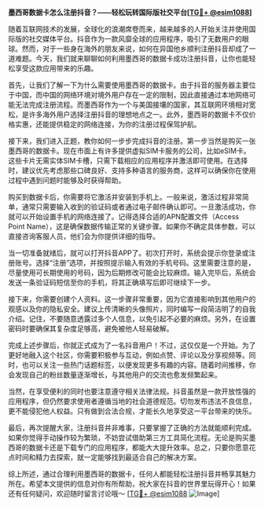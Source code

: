 **墨西哥数据卡怎么注册抖音？——轻松玩转国际版社交平台[[TG💪+ @esim1088](https://t.me/s/esim1088)]**

随着互联网技术的发展，全球化的浪潮席卷而来，越来越多的人开始关注并使用国际版的社交媒体平台。抖音作为一款风靡全球的应用程序，吸引了无数用户的眼球。然而，对于一些身在海外的朋友来说，如何在异国他乡顺利注册抖音却成了一道难题。今天，我们就来聊聊如何利用墨西哥的数据卡成功注册抖音，让你也能轻松享受这款应用带来的乐趣。

首先，让我们了解一下为什么需要使用墨西哥的数据卡。由于抖音的服务器主要位于中国，而中国的网络环境对境外用户存在一定的限制，因此直接通过本地网络可能无法完成注册流程。而墨西哥作为一个与美国接壤的国家，其互联网环境相对宽松，是许多海外用户选择注册抖音的理想地点之一。此外，墨西哥的数据卡不仅价格实惠，还能提供稳定的网络连接，为你的注册过程保驾护航。

接下来，我们进入正题，教你如何一步步完成抖音的注册。第一步当然是购买一张墨西哥的数据卡。现在市面上有许多提供虚拟SIM卡服务的公司，比如eSIM卡。这些卡片无需实体SIM卡槽，只需下载相应的应用程序并激活即可使用。在选择时，建议优先考虑那些口碑良好、支持多种语言的服务商，这样可以确保你在使用过程中遇到问题时能够及时获得帮助。

购买到数据卡后，你需要将它激活并安装到手机上。一般来说，激活过程非常简单，通常只需要输入收到的验证码或者通过电子邮件确认即可。一旦激活成功，你就可以开始设置手机的网络连接了。记得选择合适的APN配置文件（Access Point Name），这是确保数据传输正常的关键步骤。如果你不确定具体参数，可以直接咨询客服人员，他们会为你提供详细的指导。

当一切准备就绪后，就可以打开抖音APP了。初次打开时，系统会提示你登录或注册账号。选择“注册”选项，并按照提示输入有效的手机号码。这里需要注意的是，尽量使用可长期使用的号码，因为后期修改可能会比较麻烦。输入完毕后，系统会发送一条验证码短信至你的手机，将其正确填写后即可继续下一步。

接下来，你需要创建个人资料。这一步骤非常重要，因为它直接影响到其他用户的观感以及你的隐私安全。建议上传清晰的头像照片，同时编写一段简洁明了的自我介绍。记住，不要随意透露过多个人信息，以免引起不必要的麻烦。另外，在设置密码时要确保其复杂度足够高，避免被他人轻易破解。

完成上述步骤后，你就正式成为了一名抖音用户！不过，这仅仅是一个开始。为了更好地融入这个社区，你需要积极参与互动，例如点赞、评论以及分享视频等。同时，也可以关注一些热门话题标签，以便发现更多有趣的内容。随着时间推移，你会发现自己的粉丝数量逐渐增长，与其他用户的交流也愈发频繁起来。

当然，在享受便利的同时也要注意遵守相关法律法规。抖音虽然是一款开放性强的应用程序，但仍然要求使用者遵循当地的社会道德规范。切勿发布违法不良信息，更不能侵犯他人权益。只有做到合法合规，才能长久地享受这一平台带来的快乐。

最后，再次提醒大家，注册抖音并非难事，只要掌握了正确的方法就能顺利完成。如果你觉得手动操作较为繁琐，不妨尝试借助第三方工具简化流程。无论是购买墨西哥的数据卡还是下载专门的应用程序，都能大大提升效率。总之，只要你愿意花点时间和精力去探索，就一定能够找到最适合自己的解决方案。

综上所述，通过合理利用墨西哥的数据卡，任何人都能轻松注册抖音并畅享其魅力所在。希望本文提供的信息对你有所帮助，祝大家在抖音的世界里玩得开心！如果还有任何疑问，欢迎随时留言讨论哦～ [[TG💪+ @esim1088](https://t.me/s/esim1088) ![Image](https://i.postimg.cc/4NQfJmqS/Snipaste-2025-05-13-00-14-12.png)]